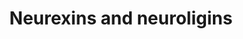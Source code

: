 ---
authors:
- ReactomeTeam
description: Neurexins (NRXNs) and neuroligins (NLGNs) are best characterized synaptic
  cell-adhesion molecules. They are part of excitatory glutamatergic and inhibitory
  GABAergic synapses in mammalian brain, mediate trans-synaptic signaling, and shape
  neural network properties by specifying synaptic functions. As cell-adhesion molecules,
  NRXNs and NLGNs probably function by binding to each other and by interacting with
  intracellular PDZ-domain proteins, but the precise mechanisms involved and their
  relation to synaptic transmission remain unclear. The binding of NRXNs and NLGNs
  to their partners, helps to align the pre-synaptic release machinery and post-synaptic
  receptors. The importance of neurexins and neuroligins for synaptic function is
  evident from the dramatic deficits in synaptic transmission in mice lacking Nrxns
  or Nlgns. In humans, alterations in NRXNs or NLGNs genes are implicated in autism
  and other cognitive diseases, connecting synaptic cell adhesion to cognition and
  its disorders (Sudhof 2008, Craig et al. 2006, Craig & Kang 2007).  View original
  pathway at [http://www.reactome.org/PathwayBrowser/#DIAGRAM=6794361 Reactome].
last-edited: 2021-01-25
organisms:
- Homo sapiens
redirect_from:
- /index.php/Pathway:WP4133
- /instance/WP4133
schema-jsonld:
- '@context': https://schema.org/
  '@id': https://wikipathways.github.io/pathways/WP4133.html
  '@type': Dataset
  creator:
    '@type': Organization
    name: WikiPathways
  description: Neurexins (NRXNs) and neuroligins (NLGNs) are best characterized synaptic
    cell-adhesion molecules. They are part of excitatory glutamatergic and inhibitory
    GABAergic synapses in mammalian brain, mediate trans-synaptic signaling, and shape
    neural network properties by specifying synaptic functions. As cell-adhesion molecules,
    NRXNs and NLGNs probably function by binding to each other and by interacting
    with intracellular PDZ-domain proteins, but the precise mechanisms involved and
    their relation to synaptic transmission remain unclear. The binding of NRXNs and
    NLGNs to their partners, helps to align the pre-synaptic release machinery and
    post-synaptic receptors. The importance of neurexins and neuroligins for synaptic
    function is evident from the dramatic deficits in synaptic transmission in mice
    lacking Nrxns or Nlgns. In humans, alterations in NRXNs or NLGNs genes are implicated
    in autism and other cognitive diseases, connecting synaptic cell adhesion to cognition
    and its disorders (Sudhof 2008, Craig et al. 2006, Craig & Kang 2007).  View original
    pathway at [http://www.reactome.org/PathwayBrowser/#DIAGRAM=6794361 Reactome].
  keywords:
  - SHARPIN
  - 'EPB41 '
  - 'SHANK1 '
  - 'NLGN1 '
  - '4.1'
  - 'NLGN4Y '
  - 'SHARPIN '
  - 'DLG3 '
  - 'GRIN2D '
  - 'NRXN3 '
  - HOMER1,2,3
  - 2xHOMER1,2,3:GRM1,GRM5
  - NRXNs:SYT
  - BEGAIN
  - 'HOMER3 '
  - 'GRM1 '
  - 'HOMER2 '
  - 'GRIN2A '
  - dimer:PSD-95:GKAP1-4
  - members
  - SPAR
  - receptor
  - NRXNs
  - GRM1,GRM5
  - NRXNs:LIN7:CASK:APBA1
  - 'STXBP1 '
  - 'DLGAP3 '
  - complex:PSD-95:BEGAIN
  - 'SPAR '
  - 'LIN7A '
  - NRXNs:LRRTMs
  - 'SYT2 '
  - 'EPB41L2 '
  - complex:DLG2,DLG3,DLG4
  - NRXNs:NLGN
  - dimers:PSD-95
  - 'SYT12 '
  - 'DLGAP1 '
  - 'DBNL '
  - HOMER1,2,3:GRM1,GRM5
  - 'LRRTM2 '
  - 'LIN7B '
  - dimer:PSD-95:GKAP1-4:SHANK1,2,3:2xHOMER1,2,3:GRM1,5
  - 'DLGAP2 '
  - DLG2, DLG3, DLG4
  - 'SYT1 '
  - 'LRRTM1 '
  - 'NRXN1 '
  - NMDA receptor
  - dimer:PSD-95:GKAP1-4:SHANK1,2,3:DBNL
  - NRXNs:NLGN dimers
  - 'NLGN4X '
  - 'DLG2 '
  - GKAP1-4
  - complex
  - 'SHANK2 '
  - STX1A:MUNC18:MINT1,2,(3)
  - 'NLGN3 '
  - 'GRIN2C '
  - 'NLGN2 '
  - 'DLGAP4 '
  - complex:DLG2,DLG3,DLG4:SPAR
  - SYT
  - 'GRM5 '
  - CASK:Protein 4.1
  - 'EPB41L3 '
  - 'SYT10 '
  - NMDA
  - 'HOMER1 '
  - LRRTMs
  - 'DLG4 '
  - 'APBA2 '
  - 'GRIN1 '
  - SHARPIN:SHANK1,2,3
  - SHANK1,2,3
  - 'CASK '
  - 'SYT9 '
  - 'GRIN2B '
  - 'EPB41L5 '
  - DBNL
  - Protein 4.1
  - 'SHANK3 '
  - dimers:CASK:Protein
  - 'NRXN2 '
  - NRXNs:STX1A:MUNC18:MINT1,2,(3)
  - 'LRRTM3 '
  - 'PDLIM5 '
  - 'BEGAIN '
  - 'APBA1 '
  - NLGN dimers
  - 'LRRTM4 '
  - 'LIN7C '
  - CASK
  - LIN7:CASK:APBA1
  - 'STX1A '
  - 'EPB41L1 '
  - 'APBA3 '
  - complex:DLG2,DLG3,DLG4:SPAR:PDLIM5
  - dimer:PSD-95:GKAP1-4:SHANK1,2,3
  - 'SYT7 '
  - PDLIM5
  license: CC0
  name: Neurexins and neuroligins
seo: CreativeWork
title: Neurexins and neuroligins
wpid: WP4133
---